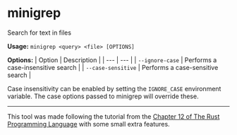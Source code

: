# minigrep

Search for text in files

**Usage:** `minigrep <query> <file> [OPTIONS]`

**Options:**
| Option | Description |
| --- | --- |
| `--ignore-case` | Performs a case-insensitive search |
| `--case-sensitive` | Performs a case-sensitive search |

Case insensitivity can be enabled by setting the `IGNORE_CASE` environment variable. 
The case options passed to minigrep will override these.

---
This tool was made following the tutorial from the [Chapter 12 of The Rust Programming Language](https://doc.rust-lang.org/book/ch12-00-an-io-project.html) with some small extra features.

